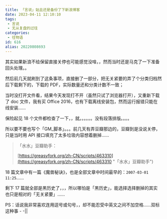 ```yaml
---
title: 「言说」姑且还是备份了下新浪博客
date: 2023-04-11 12:10:10
tags:
 - 言说
 - 无从复盘的过往
categories:
 - 往物语
id: 616
alias: 20220808693
---
```


其实如果新浪不给保留直接关停也可能感觉没啥，，然而当时还是马克了一下准备回头处理。。

<!-- 其实如果新浪不给保留直接关停也可能感觉没啥，，但是想起来有这么一茬事在那儿「可以」自己选择要不要应对也是人生的麻烦之一 -->

<!--more-->

然后前几天就刷到了这条事项，直接删了一部分，把无关紧要的弄了个分类归档然后下载剩下的，下载的 PDF，实际数量还和分类计数不一致；

当时没打开文件看，结果今天发现打不开（虽然只试了浏览器打开），又重新下载了 doc 文件，我有买 Office 2016，也有下载离线安装包，然而运行报错只能在线安装……

保险起见 18 个文件都检查了一下，，就。。。。。。没有段落排版。。。。

所以要不要也写个「GM_脚本」。。。前几天有弄豆瓣那边的，豆瓣到是没说关停，只是当时用 API 接口填充了太多垃圾内容想着删掉……

> 「水水」豆瓣助手：
>
> [https://greasyfork.org/zh-CN/scripts/463310](https://greasyfork.org/zh-CN/scripts/463310 "「水水」豆瓣助手")


18 篇文章中有一篇《魔兽秘诀》，也是全部文章中时间最早的：`2007-03-01 11:25`……

剩下 17 篇就全部是黑历史了，，，所以哪怕是「黑历史」，能选择选择删掉的其实也只是相对的「无关紧要」……

PS：话说我非常喜欢连用逗号或句号，，却不能忍受中英文之间不加空格……双标这种事 - -||
